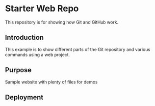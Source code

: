 # Starter Web Repo

This repository is for showing how Git and GitHub work.

## Introduction

This example is to show different parts of the Git repository and various commands using a web project. 

## Purpose

Sample website with plenty of files for demos

## Deployment 